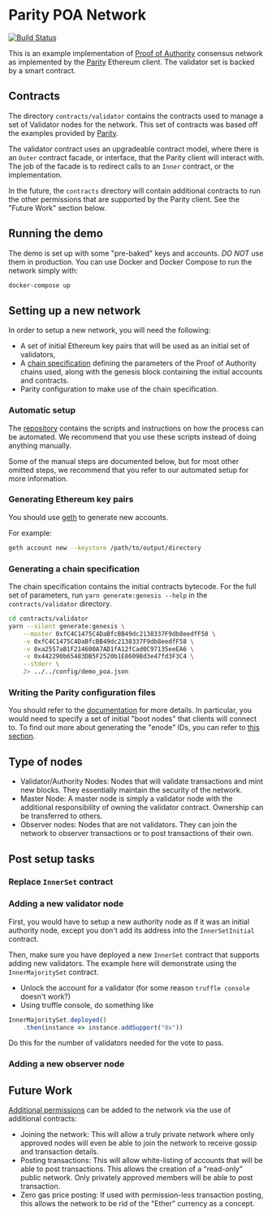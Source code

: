 # Parity POA Network

[![Build Status](https://travis-ci.org/GovTechSG/private-network.svg?branch=master)](https://travis-ci.org/GovTechSG/private-network)

This is an example implementation of
[Proof of Authority](https://paritytech.github.io/wiki/Proof-of-Authority-Chains)
consensus network as implemented by the [Parity](https://github.com/paritytech/parity) Ethereum
client. The validator set is backed by a smart contract.

## Contracts

The directory `contracts/validator` contains the contracts used to manage a set of Validator nodes
for the network. This set of contracts was based off the examples provided by
[Parity](https://github.com/paritytech/contracts/blob/master/validator_contracts).

The validator contract uses an upgradeable contract model, where there is an `Outer` contract
facade, or interface, that the Parity client will interact with. The job of the facade is to
redirect calls to an `Inner` contract, or the implementation.

In the future, the `contracts` directory will contain additional contracts to run the other
permissions that are supported by the Parity client. See the "Future Work" section below.

## Running the demo

The demo is set up with some "pre-baked" keys and accounts. _DO NOT_ use them in production. You can
use Docker and Docker Compose to run the network simply with:

```bash
docker-compose up
```

## Setting up a new network

In order to setup a new network, you will need the following:

- A set of initial Ethereum key pairs that will be used as an initial set of validators,
- A [chain specification](https://wiki.parity.io/Chain-specification) defining the parameters of the Proof of Authority chains used, along with the genesis block containing the initial accounts and contracts.
- Parity configuration to make use of the chain specification.

### Automatic setup

The [repository](https://github.com/GovTechSG/private-network-automated) contains the scripts and
instructions on how the process can be automated. We recommend that you use these scripts instead
of doing anything manually.

Some of the manual steps are documented below, but for most other omitted steps, we recommend
that you refer to our automated setup for more information.

### Generating Ethereum key pairs

You should use [geth](https://github.com/ethereum/go-ethereum) to generate new accounts.

For example:

```bash
geth account new --keystore /path/to/output/directory
```

### Generating a chain specification

The chain specification contains the initial contracts bytecode. For the full set of parameters,
run `yarn generate:genesis --help` in the `contracts/validator` directory.

```bash
cd contracts/validator
yarn --silent generate:genesis \
    --master 0xfC4C1475C4DaBfcBB49dc2138337F9db8eedfF58 \
    -v 0xfC4C1475C4DaBfcBB49dc2138337F9db8eedfF58 \
    -v 0xa2557aB1F214600A7AD1fA12fCad0C97135eeEA6 \
    -v 0x442290b65483DB5F2520b1E8609Bd3e47fd3F3C4 \
    --stderr \
    2> ../../config/demo_poa.json

```

### Writing the Parity configuration files

You should refer to the [documentation](https://wiki.parity.io/Configuring-Parity) for more details.
In particular, you would need to specify a set of initial "boot nodes" that clients will connect to.
To find out more about generating the "enode" IDs, you can refer to
[this section](https://github.com/GovTechSG/private-network-automated/blob/master/setup/README.md#about-enode-id).

## Type of nodes

- Validator/Authority Nodes: Nodes that will validate transactions and mint new blocks. They essentially maintain the security of the network.
- Master Node: A master node is simply a validator node with the additional responsibility of owning the validator contract. Ownership can be transferred to others.
- Observer nodes: Nodes that are not validators. They can join the network to observer transactions or to post transactions of their own.

## Post setup tasks

### Replace `InnerSet` contract

### Adding a new validator node

First, you would have to setup a new authority node as if it was an initial authority node, except
you don't add its address into the `InnerSetInitial` contract.

Then, make sure you have deployed a new `InnerSet` contract that supports adding new validators.
The example here will demonstrate using the `InnerMajoritySet` contract.

- Unlock the account for a validator (for some reason `truffle console` doesn't work?)
- Using truffle console, do something like

```javascript
InnerMajoritySet.deployed()
    .then(instance => instance.addSupport("0x"))
```

Do this for the number of validators needed for the vote to pass.

### Adding a new observer node

## Future Work

[Additional permissions](https://wiki.parity.io/Permissioning) can be
added to the network via the use of additional contracts:

- Joining the network: This will allow a truly private network where only approved nodes will even be able to join the network to receive gossip and transaction details.
- Posting transactions: This will allow white-listing of accounts that will be able to post transactions. This allows the creation of a "read-only" public network. Only privately approved members will be able to post transaction.
- Zero gas price posting: If used with permission-less transaction posting, this allows the network to be rid of the "Ether" currency as a concept.

